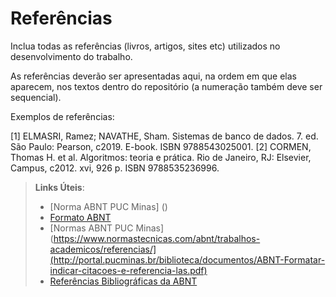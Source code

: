 # Referências

Inclua todas as referências (livros, artigos, sites etc) utilizados no desenvolvimento do trabalho.

As referências deverão ser apresentadas aqui, na ordem em que elas aparecem, nos textos dentro do repositório (a numeração também deve ser sequencial).

Exemplos de referências:

[1] ELMASRI, Ramez; NAVATHE, Sham. Sistemas de banco de dados. 7. ed. São Paulo: Pearson, c2019. E-book. ISBN 9788543025001. 
[2] CORMEN, Thomas H. et al. Algoritmos: teoria e prática. Rio de Janeiro, RJ: Elsevier, Campus, c2012. xvi, 926 p. ISBN 9788535236996.

> **Links Úteis**:
> - [Norma ABNT PUC Minas] ()
> - [Formato ABNT](https://www.normastecnicas.com/abnt/trabalhos-academicos/referencias/)
> - [Normas ABNT PUC Minas](https://www.normastecnicas.com/abnt/trabalhos-academicos/referencias/](http://portal.pucminas.br/biblioteca/documentos/ABNT-Formatar-indicar-citacoes-e-referencia-las.pdf)
> - [Referências Bibliográficas da ABNT](https://comunidade.rockcontent.com/referencia-bibliografica-abnt/)

